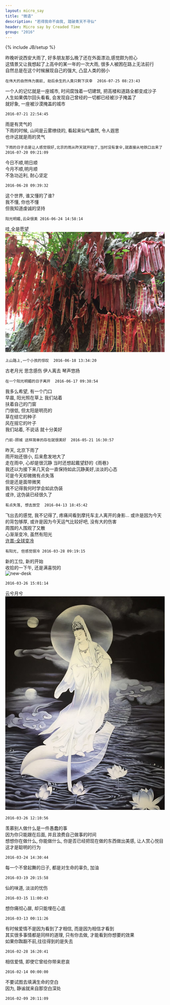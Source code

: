 ```yaml
---
layout: micro_say
title: "微语"
description: "若得我命不由我, 踏破青天不寻仙"
header: Micro say by Creaded Time
group: "2016"
---
```

{% include JB/setup %} 

昨晚听说西安大雨了, 好多朋友那么晚了还在外面漂泊,感觉颇为担心  
这情景又让我想起了上高中的某一年的一次大雨, 很多人被困在路上无法前行  
自然总是在这个时候展现自己的强大, 凸显人类的弱小  

    在伟大的自然伟力面前, 劫后余生的人类只剩下庆幸  2016-07-25 08:23:43

一个人的记忆就是一座城市, 时间腐蚀着一切建筑, 把高楼和道路全都变成沙子  
人生如果偶尔回头看看, 会发现自己曾经的一切都已经被沙子掩盖了  
就好象, 一座被沙漠掩盖的城市  

    2016-07-21 22:54:45

雨是有灵气的  
下雨的时候, 山间是云雾缭绕的, 看起来仙气盎然, 令人遐思  
也许这就是雨的灵气  

    下雨的日子总是让人感觉很好,北京的雨从昨天就开始了,当时没有拿伞,就直接从地铁口出来了 2016-07-20 09:21:09

今日不顺,明日顺  
今月不顺,明月顺  
不急功近利, 耐心坚定  

    2016-06-28 09:39:32

这个世界, 谁又懂的了谁?  
我不懂, 你也不懂  
但我知道虔诚的坚持  

    阳光明媚,云朵很美 2016-06-24 14:58:14

哇,全是愿望  
![wishes](/assets/imgs/2016/wishes.jpg)

    上山路上,一个小孩的惊叹  2016-06-18 13:34:20

古老月光
思念感伤
伊人离去
琴声悠扬
    
    在一个阳光明媚的日子离开  2016-06-17 09:38:54

我多么希望, 有一个门口  
早晨, 阳光照在草上
我们站着  
扶着自己的门窗  
门很低, 但太阳是明亮的  
草在结它的种子  
风在摇它的叶子  
我们站着, 不说话
就十分美好  

    门前-顾城 这样简单的存在就很美好  2016-05-21 16:30:57

昨天, 北京下雨了  
雨开始还很小, 后来愈发地大了  
走在雨中, 心却是很沉静
当时还想起戴望舒的《雨巷》  
我还以为接下来几天会一直保持如此沉静美好,淡淡的心态  
可是今天却微微有点失落  
但是还是面带微笑  
我不记得我何时学会如此伪装  
或许, 这伪装已经很久了  

    有点失落, 想去放空  2016-04-13 18:45:42

飞出去的感觉, 我不记得了, 疼痛间看到摩托车主人离开的身影...
或许是因为今天的背包够厚, 或许是因为今天运气比较好吧, 没有大的伤害  
周围的人围观了又散  
心渐渐变冷, 虽然有阳光  
[许嵩-全球变冷](http://y.qq.com/#type=song&mid=0032LOlQ4flZuv&tpl=yqq_song_detail&play=1)  

	有阳光, 但感觉很冷 2016-03-28 09:19:15

新的工位, 新的开始   
收拾的一下午, 还是满喜悦的  
![new-desk](/assets/imgs/2016/new-desk.jpg)

	2016-03-26 15:01:14

云兮月兮  
![云兮月兮](/assets/imgs/2016/yunxiyuexi.jpg)  

	2016-03-26 12:10:56

羡慕别人做什么是一件愚蠢的事  
因为你只能跟在后面, 并且浪费自己做事的时间  
想想你在做什么, 你能做什么, 你是否已经把现在做的东西做出美感, 让人赏心悦目  
这才是聪明的行为    

	2016-03-24 14:30:44


每一个不曾起舞的日子, 都是对生命的辜负, 加油  

	2016-03-19 20:15:58

仙的味道, 淡淡的忧伤  

	2016-03-15 11:00:43

想你痛彻心扉, 却只能埋在心底  

	2016-03-13 00:11:26

有时候爱情不是因为看到了才相信, 而是因为相信才看到  
其实很多事情都是同样的道理, 只有你去做, 才能看到你想要的效果    
如果你踟蹰不前,往往得到的是失去  

	2016-02-28 16:20:41


相信爱情, 即使它曾给你带来悲哀  

	2016-02-14 00:00:00

不要试图去填满生命的空白  
因为, 静谧就来自那空白深处  

	2016-02-09 20:11:09


